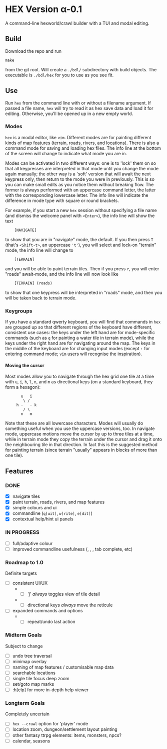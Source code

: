 # HEX Version α-0.1

A command-line hexworld/crawl builder with a TUI and modal editing.

## Build

Download the repo and run

    make

from the git root. Will create a `./bdl/` subdirectory with build objects. The
executable is `./bdl/hex` for you to use as you see fit.

## Use

Run `hex` from the command line with or without a filename argument. If passed a file
name, `hex` will try to read it as hex save data and load it for editing. Otherwise,
you'll be opened up in a new empty world.

### Modes

`hex` is a modal editor, like `vim`. Different modes are for painting different kinds of
map features (terrain, roads, rivers, and locations). There is also a command mode for
saving and loading hex files. The info line at the bottom of the screen will change to
indicate what mode you are in.

Modes can be activated in two different ways: one is to 'lock' them on so that all
keypresses are interpreted in that mode until you change the mode again manually; the
other way is a 'soft' version that will await the next keypress only, then return to the
mode you were in previously. This is so you can make small edits as you notice them
without breaking flow. The former is always performed with an uppercase command letter,
the latter with the corresponding lowercase letter. The info line will indicate the
difference in mode type with square or round brackets.

For example, if you start a new `hex` session without specifying a file name (and
dismiss the welcome panel with `<Enter>`), the info line will show the text
```
    [NAVIGATE]
```
to show that you are in "navigate" mode, the default. If you then press `T` (that's
`<Shift-t>`, an uppercase `'t'`), you will select and lock-on "terrain" mode, the info
line will change to
```
    [TERRAIN]
```
and you will be able to paint terrain tiles. Then if you press `r`, you will enter
"roads" await-mode, and the info line will now look like
```
    [TERRAIN] (roads)
```
to show that one keypress will be interpreted in "roads" mode, and then you will be
taken back to terrain mode.

### Keygroups

If you have a standard qwerty keyboard, you will find that commands in `hex` are grouped
up so that different regions of the keyboard have different, consistent use cases: the
keys under the left hand are for mode-specific commands (such as `q` for painting a
water tile in terrain mode), while the keys under the right hand are for navigating
around the map. The keys in the middle of the keyboard are for changing input modes
(except `:` for entering command mode; `vim` users will recognise the inspiration).

#### Moving the cursor

Most modes allow you to navigate through the hex grid one tile at a time with `u`, `i`,
`h`, `l`, `n`, and `m` as directional keys (on a standard keyboard, they form a
hexagon):
```
       u   i
        \ /
     h -   - k
        / \
       n   m
```

Note that these are all lowercase characters. Modes will usually do something useful
when you use the uppercase versions, too. In navigate mode, uppercase motions move the
cursor by up to three tiles at a time, while in terrain mode they copy the terrain under
the cursor and drag it onto the neighbouring tile in that direction. In fact this is the
suggested method for painting terrain (since terrain "usually" appears in blocks of more
than one tile).

## Features

### DONE

 - [X] navigate tiles
 - [X] paint terrain, roads, rivers, and map features
 - [X] simple colours and ui
 - [X] commandline (`q[uit]`, `w[rite]`, `e[dit]`)
 - [X] contextual help/hint ui panels

### IN PROGRESS

 - [ ] full/adaptive colour
 - [ ] improved commandline usefulness (<C-h>, <C-w>, <C-u>, tab complete, etc)

### Roadmap to 1.0

Definite targets

 - [ ] consistent UI/UX
     - - [ ] 'j' _always_ toggles view of tile detail
     - - [ ] directional keys _always_ move the reticule
 - [ ] expanded commands and options
     - - [ ] repeat/undo last action

### Midterm Goals

Subject to change

 - [ ] undo tree traversal
 - [ ] minimap overlay
 - [ ] naming of map features / customisable map data
 - [ ] searchable locations
 - [ ] single tile focus deep zoom
 - [ ] set/goto map marks
 - [ ] :h[elp] for more in-depth help viewer

### Longterm Goals

Completely uncertain

 - [ ] `hex --crawl` option for 'player' mode
 - [ ] location zoom, dungeon/settlement layout painting
 - [ ] other fantasy ttrpg elements: items, monsters, npcs?
 - [ ] calendar, seasons
